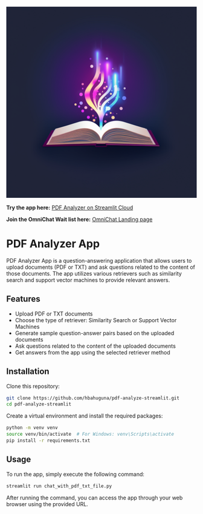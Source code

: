 ![Logo](img/logo1.png "Logo")


**Try the app here:** [PDF Analyzer on Streamlit Cloud](https://omnichat.streamlit.app/)

**Join the OmniChat Wait list here:** [OmniChat Landing page](https://yep.so/p/omnichat)

# PDF Analyzer App

PDF Analyzer App is a question-answering application that allows users to upload documents (PDF or TXT) and ask questions related to the content of those documents. The app utilizes various retrievers such as similarity search and support vector machines to provide relevant answers.

## Features

- Upload PDF or TXT documents
- Choose the type of retriever: Similarity Search or Support Vector Machines
- Generate sample question-answer pairs based on the uploaded documents
- Ask questions related to the content of the uploaded documents
- Get answers from the app using the selected retriever method

## Installation

Clone this repository:

```bash
git clone https://github.com/hbahuguna/pdf-analyze-streamlit.git
cd pdf-analyze-streamlit
```

Create a virtual environment and install the required packages:

```bash
python -m venv venv
source venv/bin/activate  # For Windows: venv\Scripts\activate
pip install -r requirements.txt
```

## Usage
To run the app, simply execute the following command:

```bash
streamlit run chat_with_pdf_txt_file.py
```

After running the command, you can access the app through your web browser using the provided URL.

